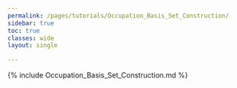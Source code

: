 ```yaml
---
permalink: /pages/tutorials/Occupation_Basis_Set_Construction/
sidebar: true
toc: true
classes: wide
layout: single

---
```



{% include Occupation_Basis_Set_Construction.md %}
